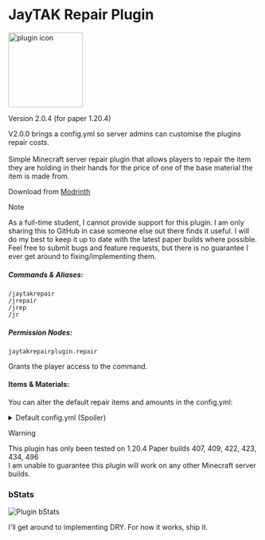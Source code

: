 # JayTAK Repair Plugin
<img src="https://cdn.modrinth.com/data/KNFBnUnH/66c81bb00e229dbfd771601b53e5f29bfc12f7b7.png" alt="plugin icon" width="150">

Version 2.0.4 (for paper 1.20.4)

V2.0.0 brings a config.yml so server admins can customise the plugins repair costs.
<br><br>
Simple Minecraft server repair plugin that allows players to repair the item they are holding in their hands for the price of one of the base material the item is made from.

Download from [Modrinth](https://modrinth.com/plugin/jaytak-repair)

>[!NOTE]
> As a full-time student, I cannot provide support for this plugin. I am only sharing this to GitHub in case someone else out there finds it useful. I will do my best to keep it up to date with the latest paper builds where possible.<br>
>Feel free to submit bugs and feature requests, but there is no guarantee I ever get around to fixing/implementing them.

##### Commands & Aliases:

```
/jaytakrepair
/jrepair
/jrep
/jr
```

##### Permission Nodes:

``
jaytakrepairplugin.repair
``

Grants the player access to the command.

#### Items & Materials:
You can alter the default repair items and amounts in the config.yml:
<details>
    <summary>Default config.yml (Spoiler)</summary>

    # JayTAK Repair Configuration File.
    repairMaterials:
        # Anvils:
        DAMAGED_ANVIL:
            material: IRON_BLOCK
            amount: 1
        CHIPPED_ANVIL:
            material: IRON_INGOT
            amount: 1
        
        # Leather Items:
        LEATHER_CAP:
            material: LEATHER
            amount: 1
        LEATHER_TUNIC:
            material: LEATHER
            amount: 1
        LEATHER_PANTS:
            material: LEATHER
            amount: 1
        LEATHER_BOOTS:
            material: LEATHER
            amount: 1
        LEATHER_HORSE_ARMOUR:
            material: LEATHER
            amount: 3
        
        # Chainmail Items:
        CHAINMAIL_HELMET:
            material: IRON_INGOT
            amount: 4
        CHAINMAIL_CHESTPLATE:
            material: IRON_INGOT
            amount: 4
        CHAINMAIL_LEGGINGS:
            material: IRON_INGOT
            amount: 4
        CHAINMAIL_BOOTS:
            material: IRON_INGOT
            amount: 4
        
        # Iron Items:
        IRON_HELMET:
            material: IRON_INGOT
            amount: 1
        IRON_CHESTPLATE:
            material: IRON_INGOT
            amount: 1
        IRON_LEGGINGS:
            material: IRON_INGOT
            amount: 1
        IRON_BOOTS:
            material: IRON_INGOT
            amount: 1
        IRON_HORSE_ARMOUR:
            material: IRON_INGOT
            amount: 3
        IRON_PICKAXE:
            material: IRON_INGOT
            amount: 1
        IRON_AXE:
            material: IRON_INGOT
            amount: 1
        IRON_SHOVEL:
            material: IRON_INGOT
            amount: 1
        IRON_SWORD:
            material: IRON_INGOT
            amount: 1
        IRON_HOE:
            material: IRON_INGOT
            amount: 1
        
        # Gold Items:
        GOLD_HELMET:
            material: GOLD_INGOT
            amount: 1
        GOLD_CHESTPLATE:
            material: GOLD_INGOT
            amount: 1
        GOLD_LEGGINGS:
            material: GOLD_INGOT
            amount: 1
        GOLD_BOOTS:
            material: GOLD_INGOT
            amount: 1
        GOLD_HORSE_ARMOUR:
            material: GOLD_INGOT
            amount: 3
        GOLD_PICKAXE:
            material: GOLD_INGOT
            amount: 1
        GOLD_AXE:
            material: GOLD_INGOT
            amount: 1
        GOLD_SHOVEL:
            material: GOLD_INGOT
            amount: 1
        GOLD_SWORD:
            material: GOLD_INGOT
            amount: 1
        GOLD_HOE:
            material: GOLD_INGOT
            amount: 1
        
        # Diamond Items:
        DIAMOND_HELMET:
            material: DIAMOND
            amount: 1
        DIAMOND_CHESTPLATE:
            material: DIAMOND
            amount: 1
        DIAMOND_LEGGINGS:
            material: DIAMOND
            amount: 1
        DIAMOND_BOOTS:
            material: DIAMOND
            amount: 1
        DIAMOND_HORSE_ARMOUR:
            material: DIAMOND
            amount: 3
        DIAMOND_PICKAXE:
            material: DIAMOND
            amount: 1
        DIAMOND_AXE:
            material: DIAMOND
            amount: 1
        DIAMOND_SHOVEL:
            material: DIAMOND
            amount: 1
        DIAMOND_SWORD:
            material: DIAMOND
            amount: 1
        DIAMOND_HOE:
            material: DIAMOND
            amount: 1
        
        # Netherite Items:
        NETHERITE_HELMET:
            material: NETHERITE_INGOT
            amount: 1
        NETHERITE_CHESTPLATE:
            material: NETHERITE_INGOT
            amount: 1
        NETHERITE_LEGGINGS:
            material: NETHERITE_INGOT
            amount: 1
        NETHERITE_BOOTS:
            material: NETHERITE_INGOT
            amount: 1
        NETHERITE_HORSE_ARMOUR:
            material: NETHERITE_INGOT
            amount: 3
        NETHERITE_PICKAXE:
            material: NETHERITE_INGOT
            amount: 1
        NETHERITE_AXE:
            material: NETHERITE_INGOT
            amount: 1
        NETHERITE_SHOVEL:
            material: NETHERITE_INGOT
            amount: 1
        NETHERITE_SWORD:
            material: NETHERITE_INGOT
            amount: 1
        NETHERITE_HOE:
            material: NETHERITE_INGOT
            amount: 1
        
        # Miscellaneous Items:
        TRIDENT:
            material: DIAMOND
            amount: 4
        SHIELD:
            material: IRON_INGOT
            amount: 1
        BOW:
            material: OAK_PLANKS
            amount: 1
        CROSSBOW:
            material: OAK_PLANKS
            amount: 2
        FISHING_ROD:
            material: STICK
            amount: 1
        ELYTRA:
            material: DIAMOND
            amount: 4
        FLINT_AND_STEEL:
            material: FLINT
            amount: 1

        # You can add any item that is damageable (has a damage bar) to this file.
        #
        # ITEM_NAME: WOODEN_SWORD < The name of the item you want to repair.
        #   material: DIRT < The name of the item you want to repair it with.
        #   amount: 20 < The amount of the repair item you want to use during repair.
        #
        # Custom Configuration Here:


</details>


> [!WARNING]
> This plugin has only been tested on 1.20.4 Paper builds 407, 409, 422, 423, 434, 496<br>
> I am unable to guarantee this plugin will work on any other Minecraft server builds.


### bStats

![Plugin bStats](https://bstats.org/signatures/bukkit/JayTAK%20Repair%20Plugin.svg)


I'll get around to implementing DRY. For now it works, ship it.

